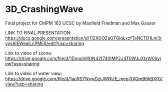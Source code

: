 # 3D_CrashingWave
Final project for CMPM 163 UCSC by Maxfield Friedman and Max Gasser

LINK TO FINAL PRESENTATION: https://docs.google.com/presentation/d/112XDOZaGTGlgLxzfTaNCTD1Lm3ryysAlEWeaILcPME8/edit?usp=sharing

Link to video of scene: https://drive.google.com/file/d/1Dvpuh9XtN42f740IMP2J4T0WJuXtxW0I/view?usp=sharing

Link to video of water view: https://drive.google.com/file/d/1ap9SYNvwDzlJWNUE_mep7tXQmB6kBXfG/view?usp=sharing
